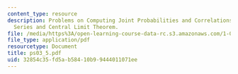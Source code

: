 ```yaml
---
content_type: resource
description: Problems on Computing Joint Probabilities and Correlations of a Time
  Series and Central Limit Theorem.
file: /media/https%3A/open-learning-course-data-rc.s3.amazonaws.com/1-017-computing-and-data-analysis-for-environmental-applications-fall-2003/32854c35fd5ab58410b99444011071ee_ps03_5.pdf
file_type: application/pdf
resourcetype: Document
title: ps03_5.pdf
uid: 32854c35-fd5a-b584-10b9-9444011071ee
---
```

